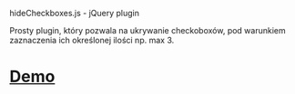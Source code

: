 hideCheckboxes.js - jQuery plugin

Prosty plugin, który pozwala na ukrywanie checkoboxów, pod warunkiem zaznaczenia ich określonej ilości np. max 3.
<h1><a href="https://jsfiddle.net/piotr_feder/6j90zrax/">Demo</a></h1>

